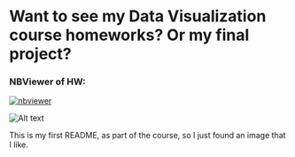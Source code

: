 # Want to see my Data Visualization course homeworks? Or my final project? 

### NBViewer of HW:
[![nbviewer](https://raw.githubusercontent.com/jupyter/design/master/logos/Badges/nbviewer_badge.svg)](https://nbviewer.jupyter.org/github/rcjones9/BIOS512-Assignments/tree/main/)

![Alt text](https://media1.giphy.com/media/SVCSsoKU5v6ZJLk07n/giphy.gif)

This is my first README, as part of the course, so I just found an image that I like.
